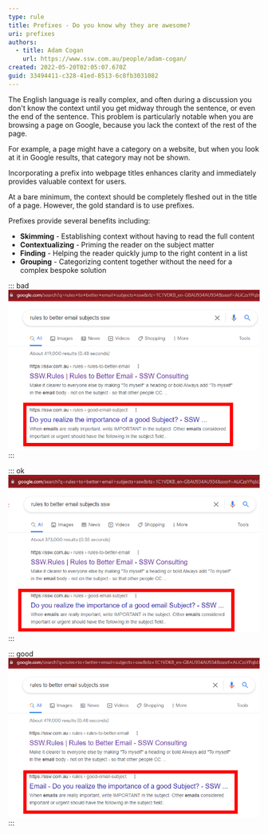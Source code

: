 ```yaml
---
type: rule
title: Prefixes - Do you know why they are awesome?
uri: prefixes
authors:
  - title: Adam Cogan
    url: https://www.ssw.com.au/people/adam-cogan/
created: 2022-05-20T02:05:07.670Z
guid: 33494411-c328-41ed-8513-6c8fb3031082
---
```

The English language is really complex, and often during a discussion you don't know the context until you get midway through the sentence, or even the end of the sentence. This problem is particularly notable when you are browsing a page on Google, because you lack the context of the rest of the page.

For example, a page might have a category on a website, but when you look at it in Google results, that category may not be shown.

Incorporating a prefix into webpage titles enhances clarity and immediately provides valuable context for users.

<!--endintro-->

At a bare minimum, the context should be completely fleshed out in the title of a page. However, the gold standard is to use prefixes.

Prefixes provide several benefits including:

* **Skimming** - Establishing context without having to read the full content
* **Contextualizing** - Priming the reader on the subject matter
* **Finding** - Helping the reader quickly jump to the right content in a list
* **Grouping** - Categorizing content together without the need for a complex bespoke solution

::: bad
![Bad example - There is no context provided in the title, it could be about subjects for Meetings, Conferences, Videos or something entirely different](badexamplenocontext.png)
:::

::: ok
![OK example - The context is included in the title](okayexamplehascontext.png)
:::

::: good
![Good example - The prefix very clearly identifies the subject in the title](goodexamplehascontextviaprefix.png)
:::

